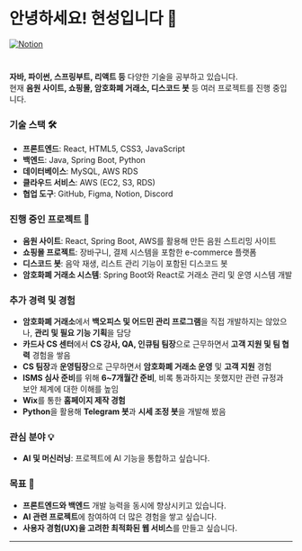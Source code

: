 # 안녕하세요! 현성입니다 👋

[![Notion](https://img.shields.io/badge/Notion-000000?style=for-the-badge&logo=notion&logoColor=white)](https://butternut-option-ad9.notion.site/Dev-5e7fd45590ea495f8826d24099ecc206)
#

**자바, 파이썬, 스프링부트, 리액트 등** 다양한 기술을 공부하고 있습니다.  
현재 **음원 사이트, 쇼핑몰, 암호화폐 거래소, 디스코드 봇** 등 여러 프로젝트를 진행 중입니다.

### **기술 스택 🛠**
- **프론트엔드**: React, HTML5, CSS3, JavaScript
- **백엔드**: Java, Spring Boot, Python
- **데이터베이스**: MySQL, AWS RDS
- **클라우드 서비스**: AWS (EC2, S3, RDS)
- **협업 도구**: GitHub, Figma, Notion, Discord

### **진행 중인 프로젝트 🚀**
- **음원 사이트**: React, Spring Boot, AWS를 활용해 만든 음원 스트리밍 사이트
- **쇼핑몰 프로젝트**: 장바구니, 결제 시스템을 포함한 e-commerce 플랫폼
- **디스코드 봇**: 음악 재생, 리스트 관리 기능이 포함된 디스코드 봇
- **암호화폐 거래소 시스템**: Spring Boot와 React로 거래소 관리 및 운영 시스템 개발

### **추가 경력 및 경험** 
- **암호화폐 거래소**에서 **백오피스 및 어드민 관리 프로그램**을 직접 개발하지는 않았으나, **관리 및 필요 기능 기획**을 담당
- **카드사 CS 센터**에서 **CS 강사, QA, 인큐팀 팀장**으로 근무하면서 **고객 지원 및 팀 협력** 경험을 쌓음
- **CS 팀장**과 **운영팀장**으로 근무하면서 **암호화폐 거래소 운영** 및 **고객 지원** 경험
- **ISMS 심사 준비**를 위해 **6~7개월간 준비**, 비록 통과하지는 못했지만 관련 규정과 보안 체계에 대한 이해를 높임
- **Wix**를 통한 **홈페이지 제작 경험**
- **Python**을 활용해 **Telegram 봇**과 **시세 조정 봇**을 개발해 봤음

### **관심 분야 💡**
- **AI 및 머신러닝**: 프로젝트에 AI 기능을 통합하고 싶습니다.

### **목표 🎯**
- **프론트엔드와 백엔드** 개발 능력을 동시에 향상시키고 있습니다.
- **AI 관련 프로젝트**에 참여하여 더 많은 경험을 쌓고 싶습니다.
- **사용자 경험(UX)을 고려한 최적화된 웹 서비스**를 만들고 싶습니다.

---

